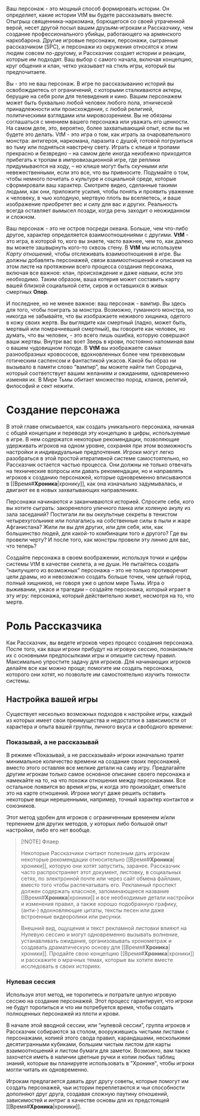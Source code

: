 Ваш персонаж - это мощный способ формировать истории. Он определяет, какие истории VtM вы будете рассказывать вместе. Отыгрыш священника-наркомана, борющегося со своей утраченной верой, несет другой посыл вашим друзьям-игрокам и Рассказчику, чем создание профессионального убийцы, работающего на армянского наркобарона. Другие игровые персонажи, персонажи, сыгранные рассказчиком (SPC), и персонажи из окружения относятся к этим людям совсем по-другому, и Рассказчик создает истории и реакции, которые им подходят. Ваш выбор с самого начала, включая концепцию, круг общения и клан, четко указывает на стиль игры, который вы предпочитаете. 

Вы - это не ваш персонаж. В игре по рассказыванию историй вы освобождаетесь от ограничений, с которыми сталкиваются актеры, берущие на себя роли для телевидения и кино. Вашим персонажем может быть буквально любой человек любого пола, этнической принадлежности или происхождения, с любой религией, политическими взглядами или мировоззрением. Вы не обязаны соглашаться с мнением вашего персонажа или уважать его ценности. На самом деле, это, вероятно, более захватывающий опыт, если вы не будете это делать. VtM - это игра о том, как играть за очаровательного монстра: антигероя, наркомана, паразита с душой, готовой погрузиться во тьму или подняться навстречу свету. Играть с клише и тропами прекрасно и безвредно – на самом деле иногда неизбежно приходится прибегать к тропам в импровизационной игре, где реплики придумываются на ходу, – но клише могут быть скучными или невежественными, если это все, что вы привносите. Подумайте о том, чтобы немного почитать о культуре и социальной среде, которые сформировали ваш характер. Смотрите видео, сделанные такими людьми, как они, приложите усилия, чтобы понять и проявить уважение к человеку, в чью холодную, мертвую плоть вы вселяетесь, и ваше изображение приобретет вес и силу для вас и других. Реальность всегда оставляет вымысел позади, когда речь заходит о неожиданном и сложном.

Ваш персонаж - это не остров посреди океана. Больше, чем что-либо другое, характер определяется взаимоотношениями с другими. **VtM** - это игра, в которой то, кого вы знаете, часто важнее, чем то, как далеко вы можете зашвырнуть кого-то сквозь стену. В **VtM** мы используем *Карту отношений*, чтобы отслеживать взаимоотношения в игре. Вы должны добавлять персонажей, связи взаимоотношений и описания на этом листе на протяжении всего процесса создания персонажа, включая все важное: клан, происхождение и даже навыки, если это необходимо. Таким образом, ваша котерия может составить карту вашей близкой социальной сети, сиров и оставшихся в живых смертных **Опор**. 

И последнее, но не менее важное: ваш персонаж - вампир. Вы здесь для того, чтобы поиграть за монстра. Возможно, гуманного монстра, но никогда не забывайте, что вы изображаете неживого хищника, одетого в кожу своих жертв. Вы выглядите как смертный (ладно, может быть, мертвый или помрачневший смертный), вы говорите как человек, но думать, что вы человек, - это всего лишь ошибка, которую совершают ваши жертвы. Внутри вас воет Зверь в крови, постоянно напоминая вам о вашем чудовищном голоде. В **VtM** вы изображаете самых разнообразных кровососов, вдохновленных более чем трехвековым готическим саспенсом и фантастикой ужасов. Какой бы образ ни вызывало в памяти слово “вампир”, вы можете найти тип Сородича, который соответствует вашим желаниям и ожиданиям, одновременно изменяя их. В Мире Тьмы обитает множество пород, кланов, религий, философий и сект нежити.

# Создание персонажа

В этой главе описывается, как создать уникального персонажа, начиная с общей концепции и переводя эту концепцию в цифры, используемые в игре. В нем содержатся некоторые рекомендации, позволяющие удерживать игроков на одном уровне, сохраняя при этом возможность настройки и индивидуальные предпочтения. Игроки могут легко разобраться в этой простой итеративной системе самостоятельно, но Рассказчик остается частью процесса. Они должны не только отвечать на технические вопросы или давать рекомендации, но и направлять игроков к созданию персонажей, которые одновременно вписываются в [[Время#**Хроника**|хронику]], как она изначально задумывалась, и двигают ее в новых захватывающих направлениях. 

Персонажи начинаются и заканчиваются историей. Спросите себя, кого вы хотите сыграть: закоренелого уличного панка или холеную акулу из зала заседаний? Постигали ли вы оккультные секреты в тенистом четырехугольнике или полагались на собственные силы в пыли и жаре Афганистана? Жили ли вы для других, или для себя, или, как большинство людей, для какой-то комбинации того и другого? Где вы провели черту? И после того, как монстры провели эту линию для вас, что теперь? 

Создайте персонажа в своем воображении, используя точки и цифры системы VtM в качестве скелета, а не души. Не пытайтесь создать “наилучшего из возможных” персонажа – это не только противоречит цели драмы, но и невозможно создать больше точек, чем целый город, полный хищников, не говоря уже о целом мире Тьмы. Игра о выживании, ужасе и трагедии – создайте персонажа, который играет в эту игру: персонажа, который действительно живет, несмотря на то, что мертв.

# Роль Рассказчика

Как Рассказчик, вы ведете игроков через процесс создания персонажа. После того, как ваши игроки прибудут на игровую сессию, познакомьте их с основными предпосылками игры и опишите систему правил. Максимально упростите задачу для игроков. Для начинающих игроков делайте все как можно проще; помогите им создать персонажа, которого они хотят, но позвольте им самостоятельно изучить тонкости системы.

## Настройка вашей игры

Существует несколько возможных подходов к настройке игры, каждый из которых имеет свои преимущества и недостатки в зависимости от характера и опыта вашей группы, личного вкуса и свободного времени:

### Показывай, а не рассказывай

В режиме «Показывай, а не рассказывай» игроки изначально тратят минимальное количество времени на создание своих персонажей, вместо этого оставляя все мелкие детали на саму игру. Предлагайте другим игрокам только самое основное описание своего персонажа и намекайте на то, на что похожи отношения между персонажами. Все остальное появится во время игры, и когда это произойдет, отметьте это на карте отношений. Игроки могут даже решить оставить некоторые вещи нерешенными, например, точный характер контактов и союзников.

Этот метод удобен для игроков с ограниченным временем и/или терпением для других методов, у которых либо большой опыт настройки, либо его нет вообще.

> [!NOTE] Флаер 
> 
> Некоторые Рассказчики считают полезным дать игрокам некоторые рекомендации относительно [[Время#**Хроника**|хроники]], которую они хотят запустить, заранее. Рассказчик часто распространяет этот документ, листовку, в социальных сетях, по электронной почте или через сайт обмена файлами, вместо того чтобы распечатывать его. Рекламный проспект должен содержать классное, запоминающееся название [[Время#**Хроника**|хроники]] и все необходимые детали настройки и изменения правил, а также хорошо подобранную графику, (анти-) вдохновляющие цитаты, тексты песен или даже встроенные видеоролики или рисунки. 
> 
> Внешний вид, ощущения и текст рекламной листовки влияют на Нулевую сессию и могут одновременно вызывать волнение, устанавливать ожидания, организовывать хронометраж и создавать драматическую основу для [[Время#**Хроника**|хроники]]. Продайте свою концепцию [[Время#**Хроника**|хроники]] и расскажите о мрачных темах, которые вы хотите вместе исследовать в своих историях.

### Нулевая сессия

Используя этот метод, не торопитесь и потратьте целую игровую сессию на создание персонажей. Этот процесс гарантирует, что игроки не будут торопиться и что им потребуется время, чтобы создать полноценных персонажей из плоти и крови. 

В начале этой вводной сессии, или “нулевой сессии”, группа игроков и Рассказчик собираются за столом, вооружившись чистыми листами с персонажами, копией этого свода правил, карандашами, несколькими десятигранными кубиками, большим чистым листом для карты взаимоотношений и листом бумаги для заметок. Возможно, вам также захочется иметь в наличии цветные ручки и копии любых таблиц знаний, которые вы планируете использовать в "Хронике", чтобы игроки могли читать их одновременно. 

Игрокам предлагается давать друг другу советы, которые помогут им создать персонажей, чьи истории переплетаются и чьи способности дополняют друг друга, создавая сложную паутину отношений, зависимостей и интриг в качестве основы для их предстоящей [[Время#**Хроника**|хроники]].